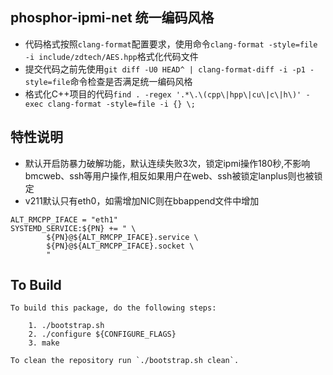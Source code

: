 ## phosphor-ipmi-net 统一编码风格
+ 代码格式按照`clang-format`配置要求，使用命令`clang-format -style=file -i include/zdtech/AES.hpp`格式化代码文件
+ 提交代码之前先使用`git diff -U0 HEAD^ | clang-format-diff -i -p1 -style=file`命令检查是否满足统一编码风格
+ 格式化C++项目的代码`find . -regex '.*\.\(cpp\|hpp\|cu\|c\|h\)' -exec clang-format -style=file -i {} \;`

## 特性说明
+ 默认开启防暴力破解功能，默认连续失败3次，锁定ipmi操作180秒,不影响bmcweb、ssh等用户操作,相反如果用户在web、ssh被锁定lanplus则也被锁定
+ v211默认只有eth0，如需增加NIC则在bbappend文件中增加
```
ALT_RMCPP_IFACE = "eth1"
SYSTEMD_SERVICE:${PN} += " \
        ${PN}@${ALT_RMCPP_IFACE}.service \
        ${PN}@${ALT_RMCPP_IFACE}.socket \
        "
```
## To Build
```
To build this package, do the following steps:

    1. ./bootstrap.sh
    2. ./configure ${CONFIGURE_FLAGS}
    3. make

To clean the repository run `./bootstrap.sh clean`.
